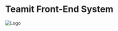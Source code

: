 # Teamit Front-End System
![Logo](https://user-images.githubusercontent.com/66928355/147665352-9ced468b-2eac-47f4-9f3e-bdae6ee1e6cb.jpg)
